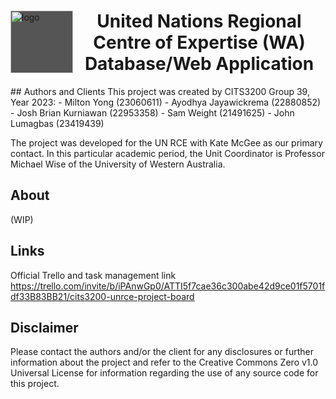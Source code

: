 <div class="header">
  <img src="http://www.rcenetwork.org/portal/sites/default/files/transparent_colour_rce_logo.png" alt="logo" />
  <h1 align="center">United Nations Regional Centre of Expertise (WA) Database/Web Application</h1>
</div>
<style>
  .header img {
    float: left;
    width: 100px;
    height: 100px;
    background: #555;
  }
</style>
## Authors and Clients
This project was created by CITS3200 Group 39, Year 2023: 
  - Milton Yong (23060611)
  - Ayodhya Jayawickrema (22880852)
  - Josh Brian Kurniawan (22953358)
  - Sam Weight (21491625)
  - John Lumagbas (23419439)

The project was developed for the UN RCE with Kate McGee as our primary contact. 
In this particular academic period, the Unit Coordinator is Professor Michael Wise of the University of Western Australia. 

## About
(WIP)


## Links
Official Trello and task management link https://trello.com/invite/b/iPAnwGp0/ATTI5f7cae36c300abe42d9ce01f5701fdf33B83BB21/cits3200-unrce-project-board



## Disclaimer
Please contact the authors and/or the client for any disclosures or further information about the project and refer to the Creative Commons Zero v1.0 Universal License for information regarding the use of any source code for
this project.
